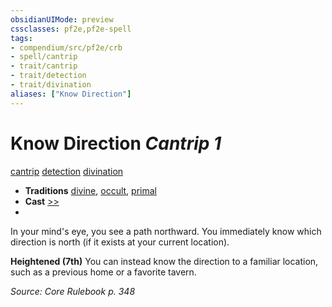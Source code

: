 ```yaml
---
obsidianUIMode: preview
cssclasses: pf2e,pf2e-spell
tags:
- compendium/src/pf2e/crb
- spell/cantrip
- trait/cantrip
- trait/detection
- trait/divination
aliases: ["Know Direction"]
---
```

# Know Direction *Cantrip 1*   
[cantrip](rules/traits/cantrip.md "Cantrip Spell Trait")  [detection](rules/traits/detection.md "Detection Effect Trait")  [divination](rules/traits/divination.md "Divination School Trait")  

- **Traditions** [divine](rules/traits/divine.md "Divine Tradition Trait"), [occult](rules/traits/occult.md "Occult Tradition Trait"), [primal](rules/traits/primal.md "Primal Tradition Trait")
- **Cast** [>>](rules/core-rulebook/chapter-9-playing-the-game.md#Actions "Two-Action") 
- 

In your mind's eye, you see a path northward. You immediately know which direction is north (if it exists at your current location).

**Heightened (7th)** You can instead know the direction to a familiar location, such as a previous home or a favorite tavern.

*Source: Core Rulebook p. 348*